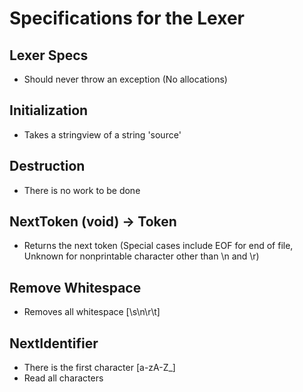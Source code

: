 # Specifications for the Lexer

## Lexer Specs
- Should never throw an exception (No allocations)

## Initialization
- Takes a stringview of a string 'source'

## Destruction
- There is no work to be done

## NextToken (void) -> Token
- Returns the next token (Special cases include EOF for end of file, Unknown for nonprintable character other than \n and \r)

## Remove Whitespace
- Removes all whitespace [\s\n\r\t]

## NextIdentifier
- There is the first character [a-zA-Z_]
- Read all characters
